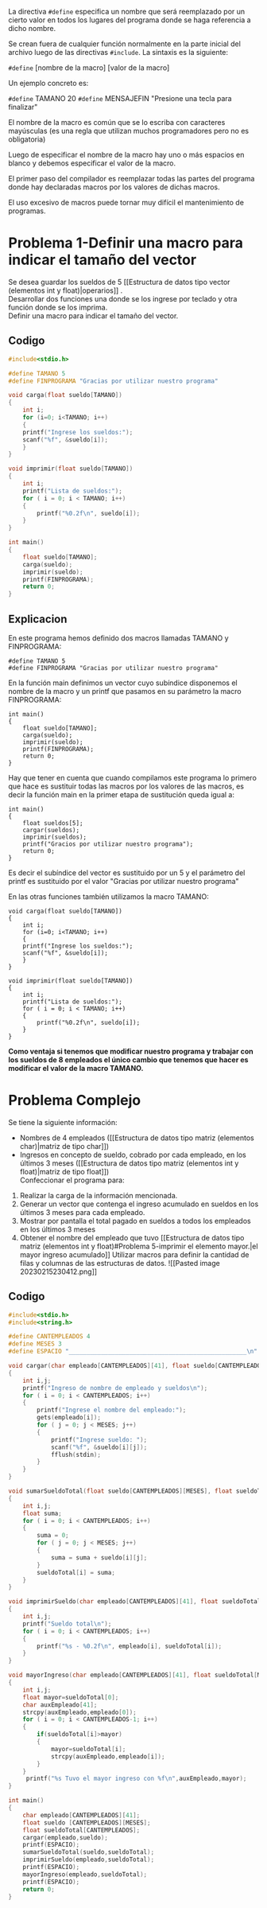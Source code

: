 La directiva `#define` especifica un nombre que será reemplazado por un cierto valor en todos los lugares del programa donde se haga referencia a dicho nombre.

Se crean fuera de cualquier función normalmente en la parte inicial del archivo luego de las directivas `#include`. La sintaxis es la siguiente:

`#define` [nombre de la macro]  [valor de la macro]

Un ejemplo concreto es:

`#define` TAMANO 20
`#define` MENSAJEFIN "Presione una tecla para finalizar"

El nombre de la macro es común que se lo escriba con caracteres mayúsculas (es una regla que utilizan muchos programadores pero no es obligatoria)

Luego de especificar el nombre de la macro hay uno o más espacios en blanco y debemos especificar el valor de la macro.

El primer paso del compilador es reemplazar todas las partes del programa donde hay declaradas macros por los valores de dichas macros.

El uso excesivo de macros puede tornar muy difícil el mantenimiento de programas.

# Problema 1-Definir una macro para indicar el tamaño del vector
Se desea guardar los sueldos de 5 [[Estructura de datos tipo vector (elementos int y float)|operarios]] .  
Desarrollar dos funciones una donde se los ingrese por teclado y otra función donde se los imprima.  
Definir una macro para indicar el tamaño del vector.
## Codigo
```ejercicio129.c
#include<stdio.h>

#define TAMANO 5
#define FINPROGRAMA "Gracias por utilizar nuestro programa"

void carga(float sueldo[TAMANO])
{
    int i;
    for (i=0; i<TAMANO; i++)
    {
    printf("Ingrese los sueldos:");
    scanf("%f", &sueldo[i]);
    }
}

void imprimir(float sueldo[TAMANO])
{
    int i;
    printf("Lista de sueldos:");
    for ( i = 0; i < TAMANO; i++)
    {
        printf("%0.2f\n", sueldo[i]);
    }
}

int main()
{
    float sueldo[TAMANO];
    carga(sueldo);
    imprimir(sueldo);
    printf(FINPROGRAMA);
    return 0;
}
```
## Explicacion

En este programa hemos definido dos macros llamadas TAMANO y FINPROGRAMA:

```
#define TAMANO 5
#define FINPROGRAMA "Gracias por utilizar nuestro programa"
```
En la función main definimos un vector cuyo subíndice disponemos el nombre de la macro y un printf que pasamos en su parámetro la macro FINPROGRAMA:

```
int main()
{
    float sueldo[TAMANO];
    carga(sueldo);
    imprimir(sueldo);
    printf(FINPROGRAMA);
    return 0;
}
```

Hay que tener en cuenta que cuando compilamos este programa lo primero que hace es sustituir todas las macros por los valores de las macros, es decir la función main en la primer etapa de sustitución queda igual a:

```
int main()
{
    float sueldos[5];
    cargar(sueldos);
    imprimir(sueldos);
    printf("Gracios por utilizar nuestro programa");
    return 0;
}
```

Es decir el subíndice del vector es sustituido por un 5 y el parámetro del printf es sustituido por el valor "Gracias por utilizar nuestro programa"

En las otras funciones también utilizamos la macro TAMANO:

```
void carga(float sueldo[TAMANO])
{
    int i;
    for (i=0; i<TAMANO; i++)
    {
    printf("Ingrese los sueldos:");
    scanf("%f", &sueldo[i]);
    }
}
```

```
void imprimir(float sueldo[TAMANO])
{
    int i;
    printf("Lista de sueldos:");
    for ( i = 0; i < TAMANO; i++)
    {
        printf("%0.2f\n", sueldo[i]);
    }
}
```

**Como ventaja si tenemos que modificar nuestro programa y trabajar con los sueldos de 8 empleados el único cambio que tenemos que hacer es modificar el valor de la macro TAMANO.**
# Problema Complejo
Se tiene la siguiente información:  
- Nombres de 4 empleados ([[Estructura de datos tipo matriz (elementos char)|matriz de tipo char]])  
- Ingresos en concepto de sueldo, cobrado por cada empleado, en los últimos 3 meses ([[Estructura de datos tipo matriz (elementos int y float)|matriz de tipo float]])  
Confeccionar el programa para:  
1. Realizar la carga de la información mencionada.  
2. Generar un vector que contenga el ingreso acumulado en sueldos en los últimos 3 meses para cada empleado. 
3. Mostrar por pantalla el total pagado en sueldos a todos los empleados en los últimos 3 meses  
4. Obtener el nombre del empleado que tuvo [[Estructura de datos tipo matriz (elementos int y float)#Problema 5-imprimir el elemento mayor.|el mayor ingreso acumulado]]
Utilizar macros para definir la cantidad de filas y columnas de las estructuras de datos. 
![[Pasted image 20230215230412.png]]

## Codigo
``` Ejercicio130.c
#include<stdio.h>
#include<string.h>

#define CANTEMPLEADOS 4
#define MESES 3
#define ESPACIO "__________________________________________________\n"

void cargar(char empleado[CANTEMPLEADOS][41], float sueldo[CANTEMPLEADOS][MESES])
{
    int i,j;
    printf("Ingreso de nombre de empleado y sueldos\n");
    for ( i = 0; i < CANTEMPLEADOS; i++)
    {
        printf("Ingrese el nombre del empleado:");
        gets(empleado[i]);
        for ( j = 0; j < MESES; j++)
        {
            printf("Ingrese sueldo: ");
            scanf("%f", &sueldo[i][j]);
            fflush(stdin);
        }
    }
}

void sumarSueldoTotal(float sueldo[CANTEMPLEADOS][MESES], float sueldoTotal[MESES])
{
    int i,j;
    float suma;
    for ( i = 0; i < CANTEMPLEADOS; i++)
    {
        suma = 0;
        for ( j = 0; j < MESES; j++)
        {
            suma = suma + sueldo[i][j];
        }
        sueldoTotal[i] = suma;
    }
}

void imprimirSueldo(char empleado[CANTEMPLEADOS][41], float sueldoTotal[MESES])
{
    int i,j;
    printf("Sueldo total\n");
    for ( i = 0; i < CANTEMPLEADOS; i++)
    {
        printf("%s - %0.2f\n", empleado[i], sueldoTotal[i]);
    }
}

void mayorIngreso(char empleado[CANTEMPLEADOS][41], float sueldoTotal[MESES])
{
    int i,j;
    float mayor=sueldoTotal[0];
    char auxEmpleado[41];
    strcpy(auxEmpleado,empleado[0]);
    for ( i = 0; i < CANTEMPLEADOS-1; i++)
    {
        if(sueldoTotal[i]>mayor)
        {
            mayor=sueldoTotal[i];
            strcpy(auxEmpleado,empleado[i]);
        }
    }
     printf("%s Tuvo el mayor ingreso con %f\n",auxEmpleado,mayor);
}

int main()
{
    char empleado[CANTEMPLEADOS][41];
    float sueldo [CANTEMPLEADOS][MESES];
    float sueldoTotal[CANTEMPLEADOS];
    cargar(empleado,sueldo);
    printf(ESPACIO);
    sumarSueldoTotal(sueldo,sueldoTotal);
    imprimirSueldo(empleado,sueldoTotal);
    printf(ESPACIO);
    mayorIngreso(empleado,sueldoTotal);
    printf(ESPACIO);
    return 0;
}
```